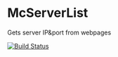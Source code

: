 # McServerList
Gets server IP&amp;port from webpages    
    
[![Build Status](https://travis-ci.org/nao20010128nao/McServerList.svg?branch=master)](https://travis-ci.org/nao20010128nao/McServerList)
